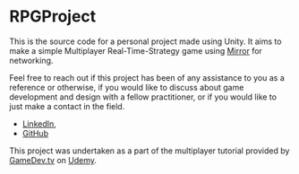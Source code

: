 # RPGProject
This is the source code for a personal project made using Unity. It aims to make a simple Multiplayer Real-Time-Strategy game using [Mirror](https://assetstore.unity.com/packages/tools/network/mirror-129321) for networking.

Feel free to reach out if this project has been of any assistance to you as a reference or otherwise, if you would like to discuss about game development and design with a fellow practitioner, or if you would like to just make a contact in the field.

- [LinkedIn](https://www.linkedin.com/in/jasfiq-rahman/),
- [GitHub](https://github.com/JasFreaq)

This project was undertaken as a part of the multiplayer tutorial provided by [GameDev.tv](https://www.gamedev.tv/) on [Udemy](https://www.udemy.com/).
